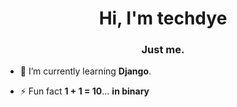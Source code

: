 <h1 align="center">Hi, I'm techdye</h1>
<h3 align="center">Just me.</h3>

- 🌱 I’m currently learning **Django**.

- ⚡ Fun fact **1 + 1 = 10**... **in binary**
